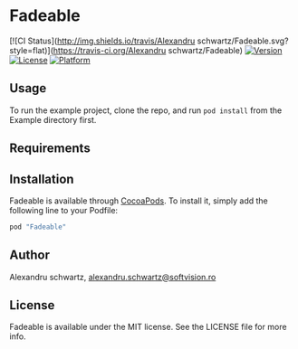 # Fadeable

[![CI Status](http://img.shields.io/travis/Alexandru schwartz/Fadeable.svg?style=flat)](https://travis-ci.org/Alexandru schwartz/Fadeable)
[![Version](https://img.shields.io/cocoapods/v/Fadeable.svg?style=flat)](http://cocoapods.org/pods/Fadeable)
[![License](https://img.shields.io/cocoapods/l/Fadeable.svg?style=flat)](http://cocoapods.org/pods/Fadeable)
[![Platform](https://img.shields.io/cocoapods/p/Fadeable.svg?style=flat)](http://cocoapods.org/pods/Fadeable)

## Usage

To run the example project, clone the repo, and run `pod install` from the Example directory first.

## Requirements

## Installation

Fadeable is available through [CocoaPods](http://cocoapods.org). To install
it, simply add the following line to your Podfile:

```ruby
pod "Fadeable"
```

## Author

Alexandru schwartz, alexandru.schwartz@softvision.ro

## License

Fadeable is available under the MIT license. See the LICENSE file for more info.
